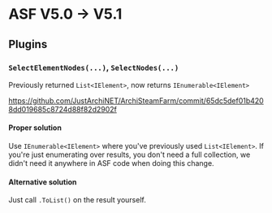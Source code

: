 # ASF V5.0 -> V5.1

## Plugins

### `SelectElementNodes(...)`, `SelectNodes(...)`

Previously returned `List<IElement>`, now returns `IEnumerable<IElement>`

https://github.com/JustArchiNET/ArchiSteamFarm/commit/65dc5def01b4208dd019685c8724d88f82d2902f

#### Proper solution

Use `IEnumerable<IElement>` where you've previously used `List<IElement>`. If you're just enumerating over results, you don't need a full collection, we didn't need it anywhere in ASF code when doing this change.

#### Alternative solution

Just call `.ToList()` on the result yourself.
